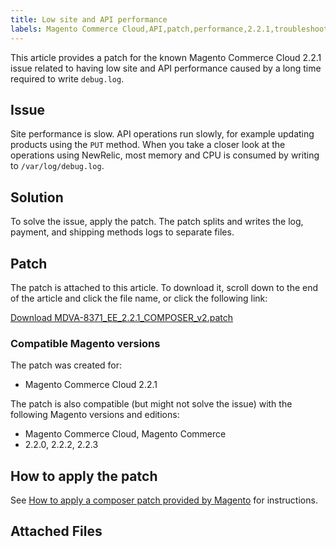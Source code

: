 ```yaml
---
title: Low site and API performance
labels: Magento Commerce Cloud,API,patch,performance,2.2.1,troubleshooting,known issues
---
```


This article provides a patch for the known Magento Commerce Cloud 2.2.1 issue related to having low site and API performance caused by a long time required to write `` debug.log ``.

## Issue

Site performance is slow. API operations run slowly, for example updating products using the `` PUT `` method. When you take a closer look at the operations using NewRelic, most memory and CPU is consumed by writing to `` /var/log/debug.log ``.

## Solution

To solve the issue, apply the patch. The patch splits and writes the log, payment, and shipping methods logs to separate files.

## Patch

The patch is attached to this article. To download it, scroll down to the end of the article and click the file name, or click the following link:

[Download MDVA-8371\_EE\_2.2.1\_COMPOSER\_v2.patch](https://support.magento.com/hc/en-us/article_attachments/360025304332/MDVA-8371_EE_2.2.1_COMPOSER_v2.patch)

### Compatible Magento versions

The patch was created for:

* Magento Commerce Cloud 2.2.1

The patch is also compatible (but might not solve the issue) with the following Magento versions and editions:

* Magento Commerce Cloud, Magento Commerce
* 2.2.0, 2.2.2, 2.2.3

## How to apply the patch

See [How to apply a composer patch provided by Magento](https://support.magento.com/hc/en-us/articles/360028367731) for instructions.

## Attached Files